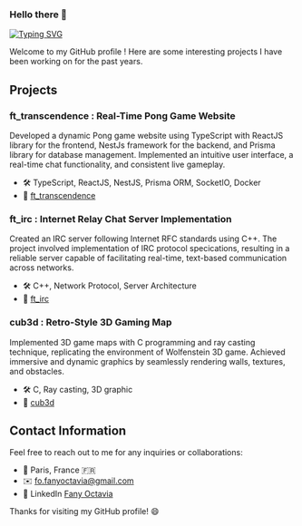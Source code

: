 ### Hello there 👋

[![Typing SVG](https://readme-typing-svg.herokuapp.com?font=Fira+Code&duration=2000&pause=300&vCenter=true&width=435&lines=I'm+Fany+Octavia;Junior+Developer;Student+at+42+School+Paris)](https://git.io/typing-svg)

Welcome to my GitHub profile ! Here are some interesting projects I have been working on for the past years.

## Projects

### ft_transcendence : Real-Time Pong Game Website

Developed a dynamic Pong game website using TypeScript with ReactJS library for the frontend, NestJs framework for the backend, and Prisma library for database management. Implemented an intuitive user interface, a real-time chat functionality, and consistent live gameplay.

- 🛠️ TypeScript, ReactJS, NestJS, Prisma ORM, SocketIO, Docker
- 🔗 [ft_transcendence](https://github.com/foctavia/ft_transcendence)

### ft_irc : Internet Relay Chat Server Implementation

Created an IRC server following Internet RFC standards using C++. The project involved implementation of IRC protocol specications, resulting in a reliable server capable of facilitating real-time, text-based communication across networks.

- 🛠️ C++, Network Protocol, Server Architecture
- 🔗 [ft_irc](https://github.com/foctavia/ft_irc)

### cub3d : Retro-Style 3D Gaming Map

Implemented 3D game maps with C programming and ray casting technique, replicating the environment of Wolfenstein 3D game. Achieved immersive and dynamic graphics by seamlessly rendering walls, textures, and obstacles.

- 🛠️ C, Ray casting, 3D graphic
- 🔗 [cub3d](https://github.com/foctavia/cub3d)

## Contact Information

Feel free to reach out to me for any inquiries or collaborations:

- 📍  Paris, France 🇫🇷
- ✉️  [fo.fanyoctavia@gmail.com](mailto:fo.fanyoctavia@gmail.com)
- 🔗 LinkedIn  [Fany Octavia](https://www.linkedin.com/in/fany-octavia/)

Thanks for visiting my GitHub profile! 😄
